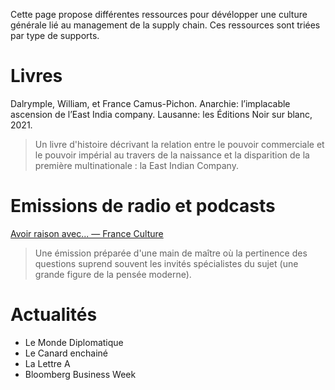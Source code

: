 Cette page propose différentes ressources pour dévélopper une culture générale lié au management de la supply chain. 
Ces ressources sont triées par type de supports.

# Livres

Dalrymple, William, et France Camus-Pichon. Anarchie: l’implacable ascension de l’East India company. Lausanne: les Éditions Noir sur blanc, 2021.

> Un livre d'histoire décrivant la relation entre le pouvoir commerciale et le pouvoir impérial au travers de la naissance et la disparition de la première multinationale : la East Indian Company.

# Emissions de radio et podcasts

[Avoir raison avec... — France Culture](https://www.franceculture.fr/emissions/avoir-raison-avec)

> Une émission préparée d'une main de maître où la pertinence des questions suprend souvent les invités spécialistes du sujet (une grande figure de la pensée moderne).

# Actualités

- Le Monde Diplomatique
- Le Canard enchainé
- La Lettre A
- Bloomberg Business Week
